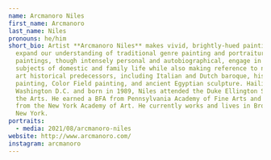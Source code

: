 ```yaml
---
name: Arcmanoro Niles
first_name: Arcmanoro
last_name: Niles
pronouns: he/him
short_bio: Artist **Arcmanoro Niles** makes vivid, brightly-hued paintings that
  expand our understanding of traditional genre painting and portraiture. His
  paintings, though intensely personal and autobiographical, engage in universal
  subjects of domestic and family life while also making reference to numerous
  art historical predecessors, including Italian and Dutch baroque, history
  painting, Color Field painting, and ancient Egyptian sculpture. Hailing from
  Washington D.C. and born in 1989, Niles attended the Duke Ellington School for
  the Arts. He earned a BFA from Pennsylvania Academy of Fine Arts and an MFA
  from the New York Academy of Art. He currently works and lives in Brooklyn,
  New York.
portraits:
  - media: 2021/08/arcmanoro-niles
website: http://www.arcmanoro.com/
instagram: arcmanoro
---
```

